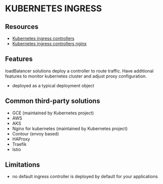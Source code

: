 # KUBERNETES INGRESS

## Resources
- [Kubernetes ingress controllers](https://kubernetes.io/docs/concepts/services-networking/ingress-controllers/)
- [Kubernetes ingress controllers nginx](https://github.com/kubernetes/ingress-nginx)

## Features
loadBalancer solutions deploy a controller to route traffic.
Have additional features to monitor kubernetes cluster and adjust proxy configuration.

- deployed as a typical deployment object

## Common third-party solutions
- GCE (maintained by Kubernetes project)
- AWS
- AKS
- Nginx for kubernetes (maintained by Kubernetes project)
- Contour (envoy based)
- HAProxy
- Traefik
- Istio

## Limitations

- no default ingress controller is deployed by default for your applications
